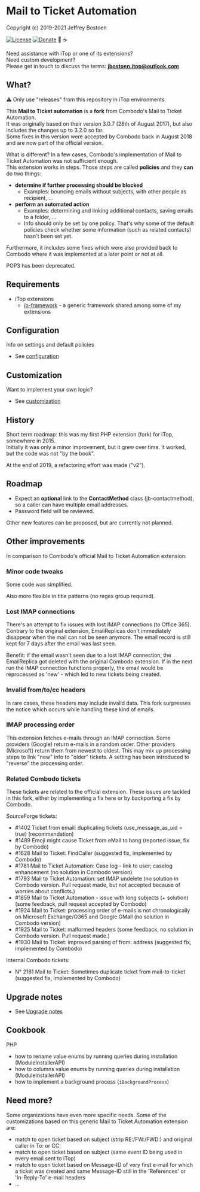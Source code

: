 # Mail to Ticket Automation
Copyright (c) 2019-2021 Jeffrey Bostoen

[![License](https://img.shields.io/github/license/jbostoen/iTop-custom-extensions)](https://github.com/jbostoen/iTop-custom-extensions/blob/master/license.md)
[![Donate](https://img.shields.io/badge/Donate-PayPal-green.svg)](https://www.paypal.me/jbostoen)
🍻 ☕


Need assistance with iTop or one of its extensions?  
Need custom development?  
Please get in touch to discuss the terms: **jbostoen.itop@outlook.com**


## What?

⚠ Only use "releases" from this repository in iTop environments.

This **Mail to Ticket automation** is a **fork** from Combodo's Mail to Ticket Automation.  
It was originally based on their version 3.0.7 (28th of August 2017), but also includes the changes up to 3.2.0 so far.  
Some fixes in this version were accepted by Combodo back in August 2018 and are now part of the official version.

What is different? In a few cases, Combodo's implementation of Mail to Ticket Automation was not sufficient enough.  
This extension works in steps. Those steps are called **policies** and they **can** do two things: 

* **determine if further processing should be blocked**
  * Examples: bouncing emails without subjects, with other people as recipient, ...
* **perform an automated action**
  * Examples: determining and linking additional contacts, saving emails to a folder, ...
  * Info should only be set by one policy. That's why some of the default policies check whether some information (such as related contacts) hasn't been set yet.  

Furthermore, it includes some fixes which were also provided back to Combodo where it was implemented at a later point or not at all.

POP3 has been deprecated.

## Requirements

* iTop extensions
  * [jb-framework](https://github.com/jbostoen/itop-jb-framework) - a generic framework shared among some of my extensions

## Configuration
Info on settings and default policies
* See [configuration](documentation/configuration.md)

## Customization
Want to implement your own logic?
* See [customization](documentation/customization.md)

## History
Short term roadmap: this was my first PHP extension (fork) for iTop, somewhere in 2015.  
Initially it was only a minor improvement, but it grew over time. It worked, but the code was not "by the book".

At the end of 2019, a refactoring effort was made ("v2").

## Roadmap

* Expect an **optional** link to the **ContactMethod** class (jb-contactmethod), so a caller can have multiple email addresses.
* Password field will be reviewed.

Other new features can be proposed, but are currently not planned.

## Other improvements
In comparison to Combodo's official Mail to Ticket Automation extension:

### Minor code tweaks
Some code was simplified.

Also more flexible in title patterns (no regex group required).

### Lost IMAP connections
There's an attempt to fix issues with lost IMAP connections (to Office 365).
Contrary to the original extension, EmailReplicas don't immediately disappear when the mail can not be seen anymore.
The email record is still kept for 7 days after the email was last seen.

Benefit: if the email wasn't seen due to a lost IMAP connection, the EmailReplica got deleted with the original Combodo extension.
If in the next run the IMAP connection functions properly, the email would be reprocessed as 'new' - which led to new tickets being created.

### Invalid from/to/cc headers
In rare cases, these headers may include invalid data. This fork surpresses the notice which occurs while handling these kind of emails.

### IMAP processing order
This extension fetches e-mails through an IMAP connection.
Some providers (Google) return e-mails in a random order.
Other providers (Microsoft) return them from newest to oldest.
This may mix up processing steps to link "new" info to "older" tickets.
A setting has been introduced to "reverse" the processing order.

### Related Combodo tickets

These tickets are related to the official extension.
These issues are tackled in this fork, either by implementing a fix here or by backporting a fix by Combodo.

SourceForge tickets:
* #1402 Ticket from email: duplicating tickets (use_message_as_uid = true) (recommendation)
* #1489 Emoji might cause Ticket from eMail to hang (reported issue, fix by Combodo)
* #1628 Mail to Ticket: FindCaller (suggested fix, implemented by Combodo)
* #1781 Mail to Ticket Automation: Case log - link to user; caselog enhancement (no solution in Combodo version)
* #1793 Mail to Ticket Automation: set IMAP undelete  (no solution in Combodo version. Pull request made, but not accepted because of worries about conflicts.)
* #1859 Mail to Ticket Automation - issue with long subjects (+ solution) (some feedback, pull request accepted by Combodo)
* #1924 Mail to Ticket: processing order of e-mails is not chronologically on Microsoft Exchange/O365 and Google GMail (no solution in Combodo version)
* #1925 Mail to Ticket: malformed headers (some feedback, no solution in Combodo version. Pull request made.)
* #1930 Mail to Ticket: improved parsing of from: address (suggested fix, implemented by Combodo)

Internal Combodo tickets:
* N° 2181 Mail to Ticket: Sometimes duplicate ticket from mail-to-ticket (suggested fix, implemented by Combodo)

## Upgrade notes
* See [Upgrade notes](documentation/upgrade%20notes.md)

## Cookbook

PHP
* how to rename value enums by running queries during installation (ModuleInstallerAPI)
* how to columns value enums by running queries during installation (ModuleInstallerAPI)
* how to implement a background process (```iBackgroundProcess```)

## Need more?

Some organizations have even more specific needs.
Some of the customizations based on this generic Mail to Ticket Automation extension are:

* match to open ticket based on subject (strip RE:/FW:/FWD:) and original caller in To: or CC:
* match to open ticket based on subject (same event ID being used in every email sent to iTop)
* match to open ticket based on Message-ID of very first e-mail for which a ticket was created and same Message-ID still in the 'References' or 'In-Reply-To' e-mail headers
* ...


